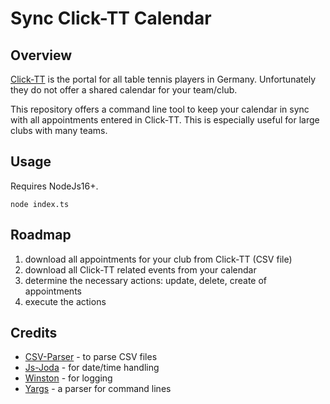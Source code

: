 # Sync Click-TT Calendar

## Overview
[Click-TT](https://www.click-tt.de) is the portal for all table tennis players in Germany. Unfortunately
they do not offer a shared calendar for your team/club.

This repository offers a command line tool to keep your calendar in sync with all appointments entered
in Click-TT. This is especially useful for large clubs with many teams.

## Usage
Requires NodeJs16+.

```
node index.ts
```

## Roadmap
1. download all appointments for your club from Click-TT (CSV file)
2. download all Click-TT related events from your calendar
3. determine the necessary actions: update, delete, create of appointments
4. execute the actions

## Credits
- [CSV-Parser](https://github.com/mafintosh/csv-parser) - to parse CSV files
- [Js-Joda](https://github.com/js-joda/js-joda) - for date/time handling
- [Winston](https://github.com/winstonjs/winston) - for logging
- [Yargs](https://github.com/yargs/yargs) - a parser for command lines